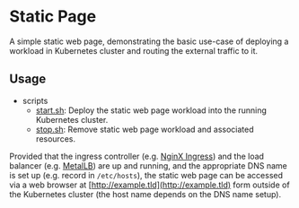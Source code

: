 # Static Page

A simple static web page, demonstrating the basic use-case of deploying a workload in Kubernetes cluster and routing the external traffic to it.

## Usage

- scripts
  - [start.sh](./start.sh): Deploy the static web page workload into the running Kubernetes cluster.
  - [stop.sh](./stop.sh): Remove static web page workload and associated resources.

Provided that the ingress controller (e.g. [NginX Ingress](../../ingress-controller/nginx/README.md)) and the load balancer (e.g. [MetalLB](../../load-balancer/metallb/README.md)) are up and running, and the appropriate DNS name is set up (e.g. record in `/etc/hosts`), the static web page can be accessed via a web browser at [http://example.tld](http://example.tld) form outside of the Kubernetes cluster (the host name depends on the DNS name setup).


